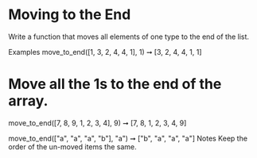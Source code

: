 # Moving to the End

Write a function that moves all elements of one type to the end of the list.

Examples
move_to_end([1, 3, 2, 4, 4, 1], 1) ➞ [3, 2, 4, 4, 1, 1]

# Move all the 1s to the end of the array.

move_to_end([7, 8, 9, 1, 2, 3, 4], 9) ➞ [7, 8, 1, 2, 3, 4, 9]

move_to_end(["a", "a", "a", "b"], "a") ➞ ["b", "a", "a", "a"]
Notes
Keep the order of the un-moved items the same.
